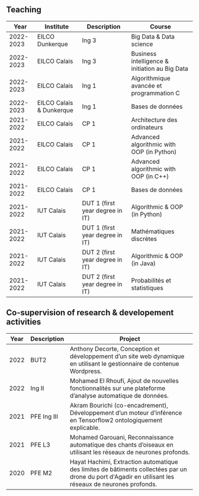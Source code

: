 ## Teaching

Year| Institute | Description | Course|
| ------| ------ | ----------- |----------- |
|2022-2023| EILCO Dunkerque | Ing 3 |Big Data & Data science
|2022-2023| EILCO Calais | Ing 3 |Business intelligence & initiation au Big Data
|2022-2023| EILCO Calais | Ing 1 |Algorithmique avancée et programmation C
|2022-2023| EILCO Calais & Dunkerque | Ing 1 |Bases de données
|2021-2022| EILCO Calais | CP 1 |Architecture des ordinateurs
|2021-2022| EILCO Calais | CP 1 |Advanced algorithmic with OOP (in Python)
|2021-2022| EILCO Calais | CP 1 |Advanced algorithmic with OOP (in C++)
|2021-2022| EILCO Calais | CP 1 |Bases de données
|2021-2022| IUT Calais | DUT 1 (first year degree in IT) |Algorithmic & OOP (in Python)
|2021-2022| IUT Calais   | DUT 1 (first year degree in IT) |Mathématiques discrètes
|2021-2022| IUT Calais    | DUT 2 (first year degree in IT) |Algorithmic & OOP (in Java)
|2021-2022| IUT Calais    | DUT 2 (first year degree in IT) |Probabilités et statistiques


## Co-supervision of research & developement activities

| Year | Description | Project|
| ------ | ----------- |----------- |
| 2022 | BUT2 |Anthony Decorte, Conception et développement d’un site web dynamique en utilisant le gestionnaire de contenue Wordpress.
|2022 | Ing II |Mohamed El Rhoufi, Ajout de nouvelles fonctionnalités sur une plateforme d’analyse automatique de données.
| 2021 | PFE Ing III |Akram Bourichi (co-encadrement), Développement d’un moteur d’inférence en Tensorflow2 ontologiquement explicable.
| 2021 | PFE L3 |Mohamed Garouani, Reconnaissance automatique des chants d’oiseaux en utilisant les réseaux de neurones profonds.
| 2020 | PFE M2 |Hayat Hachimi, Extraction automatique des limites de bâtiments collectées par un drone du port d'Agadir en utilisant les réseaux de neurones profonds.
